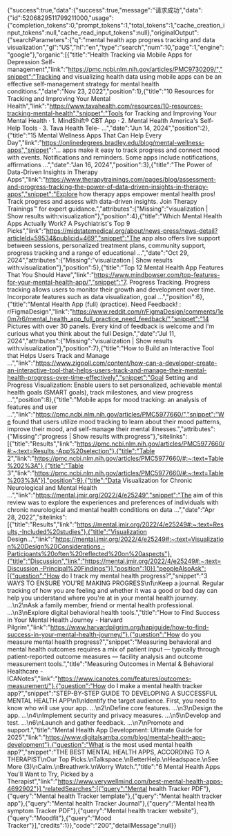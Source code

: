{"success":true,"data":{"success":true,"message":"请求成功","data":{"id":5206829511799211000,"usage":{"completion_tokens":0,"prompt_tokens":1,"total_tokens":1,"cache_creation_input_tokens":null,"cache_read_input_tokens":null},"originalOutput":{"searchParameters":{"q":"mental health app progress tracking and data visualization","gl":"US","hl":"en","type":"search","num":10,"page":1,"engine":"google"},"organic":[{"title":"Health Tracking via Mobile Apps for Depression Self-management","link":"https://pmc.ncbi.nlm.nih.gov/articles/PMC9730209/","snippet":"Tracking and visualizing health data using mobile apps can be an effective self-management strategy for mental health conditions.","date":"Nov 23, 2022","position":1},{"title":"10 Resources for Tracking and Improving Your Mental Health","link":"https://www.tavahealth.com/resources/10-resources-tracking-mental-health","snippet":"Tools for Tracking and Improving Your Mental Health · 1. MindShift® CBT App · 2. Mental Health America's Self-Help Tools · 3. Tava Health Tele- ...","date":"Jun 14, 2024","position":2},{"title":"15 Mental Wellness Apps That Can Help Every Day","link":"https://onlinedegrees.bradley.edu/blog/mental-wellness-apps","snippet":"... apps make it easy to track progress and connect mood with events. Notifications and reminders. Some apps include notifications, affirmations ...","date":"Jan 16, 2024","position":3},{"title":"The Power of Data-Driven Insights in Therapy Apps","link":"https://www.therapytrainings.com/pages/blog/assessment-and-progress-tracking-the-power-of-data-driven-insights-in-therapy-apps","snippet":"Explore how therapy apps empower mental health pros! Track progress and assess with data-driven insights. Join Therapy Trainings™ for expert guidance.","attributes":{"Missing":"visualization | Show results with:visualization"},"position":4},{"title":"Which Mental Health Apps Actually Work? A Psychiatrist's Top 9 Picks","link":"https://midstatemedical.org/about/news-press/news-detail?articleId=59534&publicid=469","snippet":"The app also offers live support between sessions, personalized treatment plans, community support, progress tracking and a range of educational ...","date":"Oct 29, 2024","attributes":{"Missing":"visualization | Show results with:visualization"},"position":5},{"title":"Top 12 Mental Health App Features That You Should Have","link":"https://www.mindbowser.com/top-features-for-your-mental-health-app/","snippet":"7. Progress Tracking. Progress tracking allows users to monitor their growth and development over time. Incorporate features such as data visualization, goal ...","position":6},{"title":"Mental Health App (full) (practice). Need Feedback! : r/FigmaDesign","link":"https://www.reddit.com/r/FigmaDesign/comments/1e0m7r6/mental_health_app_full_practice_need_feedback/","snippet":"14 Pictures with over 30 panels. Every kind of feedback is welcome and I'm curious what you think about the full Design.","date":"Jul 11, 2024","attributes":{"Missing":"visualization | Show results with:visualization"},"position":7},{"title":"How to Build an Interactive Tool that Helps Users Track and Manage ...","link":"https://www.zigpoll.com/content/how-can-a-developer-create-an-interactive-tool-that-helps-users-track-and-manage-their-mental-health-progress-over-time-effectively","snippet":"Goal Setting and Progress Visualization: Enable users to set personalized, achievable mental health goals (SMART goals), track milestones, and view progress ...","position":8},{"title":"Mobile apps for mood tracking: an analysis of features and user ...","link":"https://pmc.ncbi.nlm.nih.gov/articles/PMC5977660/","snippet":"We found that users utilize mood tracking to learn about their mood patterns, improve their mood, and self-manage their mental illnesses.","attributes":{"Missing":"progress | Show results with:progress"},"sitelinks":[{"title":"Results","link":"https://pmc.ncbi.nlm.nih.gov/articles/PMC5977660/#:~:text=Results,-App%20selection"},{"title":"Table 2","link":"https://pmc.ncbi.nlm.nih.gov/articles/PMC5977660/#:~:text=Table%202%3A"},{"title":"Table 3","link":"https://pmc.ncbi.nlm.nih.gov/articles/PMC5977660/#:~:text=Table%203%3A"}],"position":9},{"title":"Data Visualization for Chronic Neurological and Mental Health ...","link":"https://mental.jmir.org/2022/4/e25249","snippet":"The aim of this review was to explore the experiences and preferences of individuals with chronic neurological and mental health conditions on data ...","date":"Apr 28, 2022","sitelinks":[{"title":"Results","link":"https://mental.jmir.org/2022/4/e25249#:~:text=Results,-Included%20studies"},{"title":"Visualization Design...","link":"https://mental.jmir.org/2022/4/e25249#:~:text=Visualization%20Design%20Considerations,-Participants%20often%20reflected%20on%20aspects"},{"title":"Discussion","link":"https://mental.jmir.org/2022/4/e25249#:~:text=Discussion,-Principal%20Findings"}],"position":10}],"peopleAlsoAsk":[{"question":"How do I track my mental health progress?","snippet":"3 WAYS TO ENSURE YOU'RE MAKING PROGRESS\n1\nKeep a journal. Regular tracking of how you are feeling and whether it was a good or bad day can help you understand where you're at in your mental health journey. ...\n2\nAsk a family member, friend or mental health professional. ...\n3\nExplore digital behavioral health tools.","title":"How to Find Success in Your Mental Health Journey - Harvard Pilgrim","link":"https://www.harvardpilgrim.org/hapiguide/how-to-find-success-in-your-mental-health-journey/"},{"question":"How do you measure mental health progress?","snippet":"Measuring behavioral and mental health outcomes requires a mix of patient input — typically through patient-reported outcome measures — facility analysis and outcome measurement tools.","title":"Measuring Outcomes in Mental & Behavioral Healthcare - ICANotes","link":"https://www.icanotes.com/features/outcomes-measurement/"},{"question":"How do I make a mental health tracker app?","snippet":"STEP-BY-STEP GUIDE TO DEVELOPING A SUCCESSFUL MENTAL HEALTH APP\n1\nIdentify the target audience. First, you need to know who will use your app. ...\n2\nDefine core features. ...\n3\nDesign the app. ...\n4\nImplement security and privacy measures. ...\n5\nDevelop and test. ...\n6\nLaunch and gather feedback. ...\n7\nPromote and support.","title":"Mental Health App Development: Ultimate Guide for 2025","link":"https://www.digitalsamba.com/blog/mental-health-app-development"},{"question":"What is the most used mental health app?","snippet":"THE BEST MENTAL HEALTH APPS, ACCORDING TO A THERAPIST\nOur Top Picks.\nTalkspace.\nBetterHelp.\nHeadspace.\nSee More (3)\nCalm.\nBreathwrk.\nWorry Watch.","title":"6 Mental Health Apps You'll Want to Try, Picked by a Therapist","link":"https://www.verywellmind.com/best-mental-health-apps-4692902"}],"relatedSearches":[{"query":"Mental health Tracker PDF"},{"query":"Mental health Tracker template"},{"query":"Mental health tracker app"},{"query":"Mental health Tracker Journal"},{"query":"Mental health symptom Tracker PDF"},{"query":"Mental health tracker website"},{"query":"Moodfit"},{"query":"Mood Tracker"}],"credits":1}},"code":"200","detailMessage":null}}